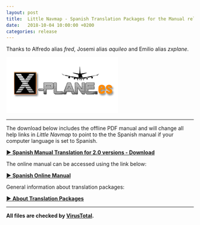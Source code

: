 ```yaml
---
layout: post
title:  Little Navmap - Spanish Translation Packages for the Manual released
date:   2018-10-04 10:00:00 +0200
categories: release
---
```


Thanks to Alfredo alias _fred_, Josemi alias _aquileo_ and Emilio alias _zxplane_.

[![X-PLANE.es](/assets/images/Firma_x-plane_es.png)](http://www.x-plane.es/)

----

The download below includes the offline PDF manual and will change all help links in _Little Navmap_ to point
to the the Spanish manual if your computer language is set to Spanish.

[**► Spanish Manual Translation for 2.0 versions - Download**](https://github.com/albar965/littlenavmap/releases/download/v2.0.3/LittleNavmap-language-package-manual-es-2.0.zip)

The online manual can be accessed using the link below:

[**► Spanish Online Manual**](https://albar965.gitbooks.io/little-navmap-user-manual/content/v/release/2.0/es/)

General information about translation packages:

[**► About Translation Packages**](/littlenavmaptranslations.html)

----

**All files are checked by [VirusTotal](https://www.virustotal.com).**

